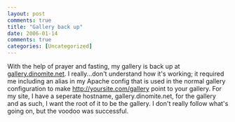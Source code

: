```yaml
---
layout: post
comments: true
title: "Gallery back up"
date: 2006-01-14
comments: true
categories: [Uncategorized]
---
```

With the help of prayer and fasting, my gallery is back up at [gallery.dinomite.net](http://gallery.dinomite.net).  I really...don't understand how it's working; it required me including an alias in my Apache config that is used in the normal gallery configuration to make http://yoursite.com/gallery point to your gallery.  For my site, I have a seperate hostname, gallery.dinomite.net, for the gallery and as such, I want the root of it to be the gallery.  I don't really follow what's going on, but the voodoo was successful.
